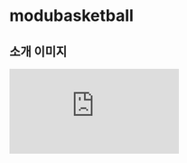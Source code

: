 # modubasketball

## 소개 이미지
![modubasketball.pdf](https://github.com/NeewLife/modubasketball/files/13360087/modubasketball.pdf)
